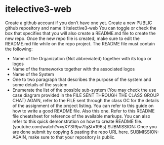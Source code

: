 # itelective3-web
Create a github account if you don't have one yet.
Create a new PUBLIC github repository and name it itelective3-web
You can toggle or check the box that specifies that you will also create a README.md file to create the new repo.
Once the new repo file is created, make sure to edit the README.md file while on the repo project.
The README file must contain the following:
- Name of the Organization (Not abbreviated) together with its logo or logos
- Name of the frameworks together with the associated logos
- Name of the System
- One to two paragraph that describes the purpose of the system and some details of the system 
- Enumerate the list of the possible sub-system (You may check the use case diagram provided in the FILE SENT THROUGH THE CLASS GROUP CHAT)
AGAIN, refer to the FILE sent through the class GC for the details of the assignment of the project listing.
You can refer to this guide on how to write a good README file. Also this one.
Refer to this README file cheatsheet for reference of the available markups.
You can also refer to this quick demonstration on how to create README file. (youtube.com/watch?v=yXY3f9jw7fg&t=196s)
SUBMISSION: Once you are done submit by copying  & pasting the repo URL here.
SUBMISSION: AGAIN, make sure to that your repository is public.
